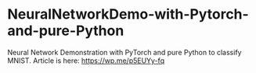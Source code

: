 # NeuralNetworkDemo-with-Pytorch-and-pure-Python
Neural Network Demonstration with PyTorch and pure Python to classify MNIST. Article is here:  https://wp.me/p5EUYy-fq
